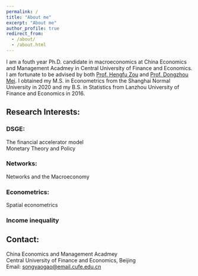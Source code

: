 ```yaml
---
permalink: /
title: "About me"
excerpt: "About me"
author_profile: true
redirect_from: 
  - /about/
  - /about.html
---
```


I am a fouth year Ph.D. candidate in macroeconomics at China Economics and Management Acadmey in Central University of Finance and Economics. I am fortunate to be advised by both [Prof. Hengfu Zou](https://ideas.repec.org/e/pzo17.html) and [Prof. Dongzhou Mei](http://site.cufe.edu.cn/info/1023/1042.htm). I obtained my M.S. in Econometrics from the Shanghai Normal University in 2020 and my B.S. in Statistics from Lanzhou University of Finance and Economics in 2016.

## Research Interests:
### DSGE:
The financial accelerator model
<br>Monetary Theory and Policy

### Networks:
Networks and the Macroeconomy

### Econometrics:
Spatial econometrics

### Income inequality


## Contact:
China Economics and Management Acadmey
<br> Central University of Finance and Economics, Beijing
<br> Email: songyaogao@email.cufe.edu.cn

